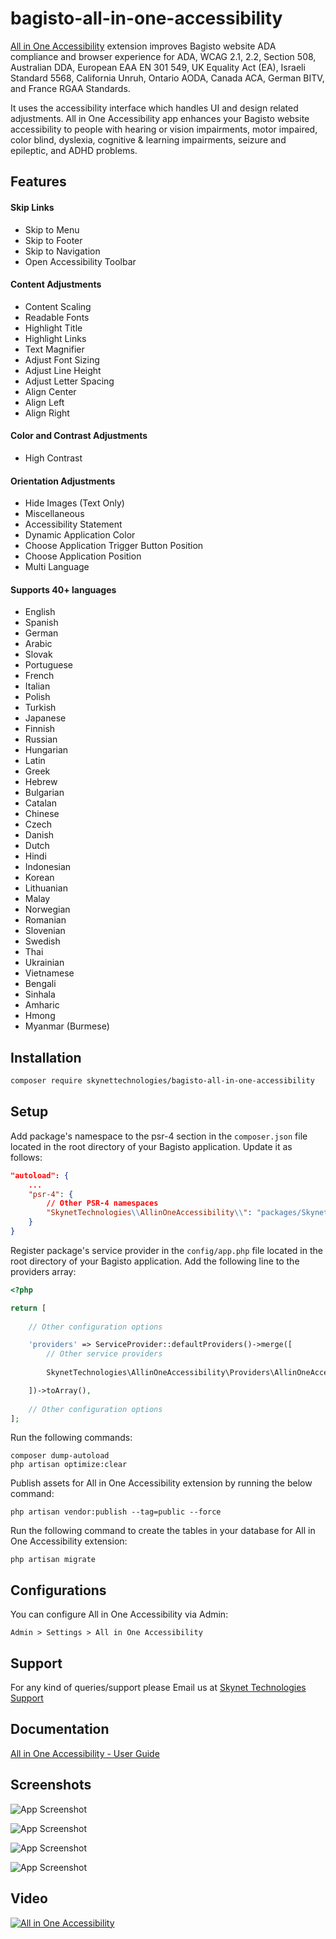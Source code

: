 # bagisto-all-in-one-accessibility


[All in One Accessibility](https://www.skynettechnologies.com/all-in-one-accessibility) extension improves Bagisto website ADA compliance and browser experience for ADA, WCAG 2.1, 2.2, Section 508, Australian DDA, European EAA EN 301 549, UK Equality Act (EA), Israeli Standard 5568, California Unruh, Ontario AODA, Canada ACA, German BITV, and France RGAA Standards.

It uses the accessibility interface which handles UI and design related adjustments. All in One Accessibility app enhances your Bagisto website accessibility to people with hearing or vision impairments, motor impaired, color blind, dyslexia, cognitive & learning impairments, seizure and epileptic, and ADHD problems.

## Features
#### Skip Links
- Skip to Menu
- Skip to Footer
- Skip to Navigation
- Open Accessibility Toolbar

#### Content Adjustments
- Content Scaling
- Readable Fonts
- Highlight Title
- Highlight Links
- Text Magnifier
- Adjust Font Sizing
- Adjust Line Height
- Adjust Letter Spacing
- Align Center
- Align Left
- Align Right

#### Color and Contrast Adjustments
- High Contrast

#### Orientation Adjustments
- Hide Images (Text Only)
- Miscellaneous
- Accessibility Statement
- Dynamic Application Color
- Choose Application Trigger Button Position
- Choose Application Position
- Multi Language

#### Supports 40+ languages
- English
- Spanish
- German
- Arabic
- Slovak
- Portuguese
- French
- Italian
- Polish
- Turkish
- Japanese
- Finnish
- Russian
- Hungarian
- Latin
- Greek
- Hebrew
- Bulgarian
- Catalan
- Chinese
- Czech
- Danish
- Dutch
- Hindi
- Indonesian
- Korean
- Lithuanian
- Malay
- Norwegian
- Romanian
- Slovenian
- Swedish
- Thai
- Ukrainian
- Vietnamese
- Bengali
- Sinhala
- Amharic
- Hmong
- Myanmar (Burmese)

## Installation


```bash
composer require skynettechnologies/bagisto-all-in-one-accessibility
```


## Setup

Add package's namespace to the psr-4 section in the ```composer.json``` file located in the root directory of your Bagisto application. Update it as follows:

```json
"autoload": {
    ...
    "psr-4": {
        // Other PSR-4 namespaces
        "SkynetTechnologies\\AllinOneAccessibility\\": "packages/SkynetTechnologies/AllinOneAccessibility/src"
    }
}
```

Register package's service provider in the ```config/app.php``` file located in the root directory of your Bagisto application. Add the following line to the providers array:

```php
<?php

return [
    
    // Other configuration options

    'providers' => ServiceProvider::defaultProviders()->merge([
        // Other service providers
        
        SkynetTechnologies\AllinOneAccessibility\Providers\AllinOneAccessibilityServiceProvider::class,

    ])->toArray(),
    
    // Other configuration options
];
```
Run the following commands:
```
composer dump-autoload
php artisan optimize:clear
```

Publish assets for All in One Accessibility extension by running the below command:
```
php artisan vendor:publish --tag=public --force
```

Run the following command to create the tables in your database for All in One Accessibility extension:
```
php artisan migrate
```

## Configurations

You can configure All in One Accessibility via Admin:

```
Admin > Settings > All in One Accessibility
```

## Support
For any kind of queries/support please Email us at [Skynet Technologies Support](mailto:hello@skynettechnologies.com)


## Documentation

[All in One Accessibility - User Guide](https://www.dropbox.com/s/de41n4xm9zjwxix/All-in-One-Accessibility-PRO-App-Usage-and-Functionality.pdf?dl=0)


## Screenshots

![App Screenshot](https://www.skynettechnologies.com/sites/default/files/screenshot3.png)

![App Screenshot](https://www.skynettechnologies.com/sites/default/files/screenshot1.png)

![App Screenshot](https://www.skynettechnologies.com/sites/default/files/screenshot2.png)

![App Screenshot](https://www.skynettechnologies.com/sites/default/files/screenshot4.png)

## Video

[![All in One Accessibility](https://img.youtube.com/vi/czwC0PKIqkc/0.jpg)](https://www.youtube.com/watch?v=czwC0PKIqkc)
